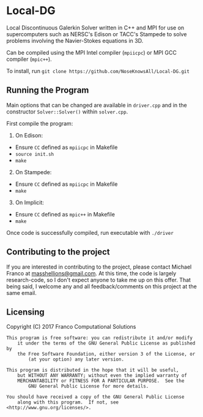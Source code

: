# Local-DG
Local Discontinuous Galerkin Solver written in C++ and MPI for use on supercomputers such as NERSC's Edison or TACC's Stampede to solve problems involving the Navier-Stokes equations in 3D.

Can be compiled using the MPI Intel compiler (`mpiicpc`) or MPI GCC compiler (`mpic++`).

To install, run `git clone https://github.com/NoseKnowsAll/Local-DG.git`

## Running the Program

Main options that can be changed are available in `driver.cpp` and in the constructor `Solver::Solver()` within `solver.cpp`.

First compile the program:

1) On Edison:
* Ensure `CC` defined as `mpiicpc` in Makefile
* `source init.sh`
* `make`

2) On Stampede:
* Ensure `CC` defined as `mpiicpc` in Makefile
* `make`

3) On Implicit:
* Ensure `CC` defined as `mpic++` in Makefile
* `make`

Once code is successfully compiled, run executable with `./driver`

## Contributing to the project

If you are interested in contributing to the project, please contact Michael Franco at masshellions@gmail.com. At this time, the code is largely research-code, so I don't expect anyone to take me up on this offer. That being said, I welcome any and all feedback/comments on this project at the same email.

## Licensing

Copyright (C) 2017 Franco Computational Solutions

    This program is free software: you can redistribute it and/or modify
        it under the terms of the GNU General Public License as published by
	    the Free Software Foundation, either version 3 of the License, or
	        (at your option) any later version.

    This program is distributed in the hope that it will be useful,
        but WITHOUT ANY WARRANTY; without even the implied warranty of
	    MERCHANTABILITY or FITNESS FOR A PARTICULAR PURPOSE.  See the
	        GNU General Public License for more details.

    You should have received a copy of the GNU General Public License
        along with this program.  If not, see <http://www.gnu.org/licenses/>.